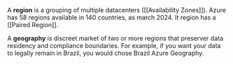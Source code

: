 A **region** is a grouping of multiple datacenters ([[Availability Zones]]). Azure has 58 regions available in 140 countries, as march 2024. It region has a [[Paired Region]].

A **geography** is discreet market of two or more regions that preserver data residency and compliance boundaries. For example, if you want your data to legally remain in Brazil, you would chose Brazil Azure Geography.